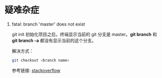 # 疑难杂症

1. fatal: branch 'master' does not exist

    git init 初始化项目之后，终端显示当前的 git 分支是 master。**git branch** 和 **git branch -a** 都没有显示当前的这个分支。

    解决方式：

    ```bash
    git checkout <branch name> 
    ```
   
    参考链接: [stackoverflow](https://stackoverflow.com/questions/46915350/got-fatal-branch-master-does-not-exist-in-git)
